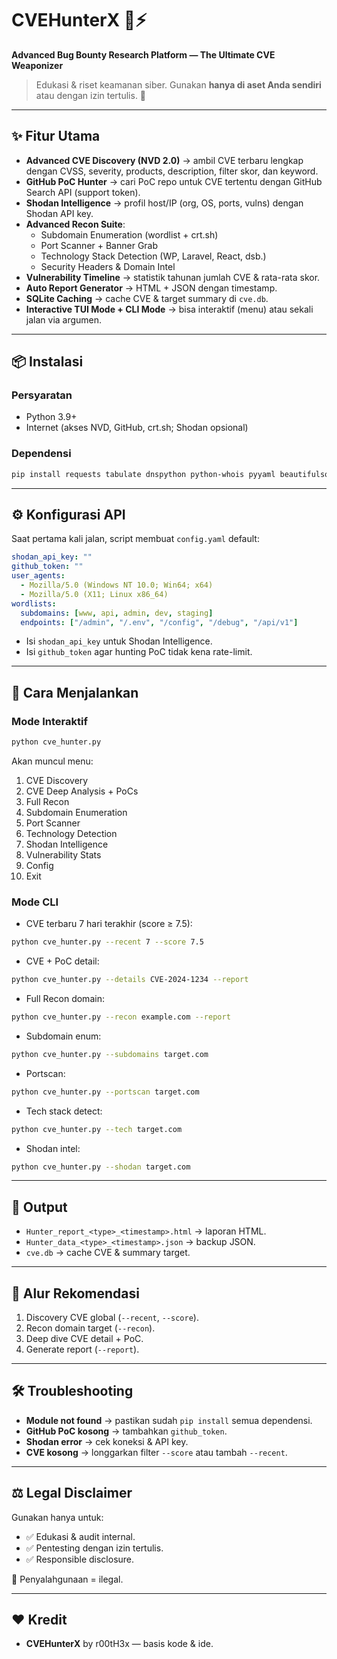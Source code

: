 # CVEHunterX 🔎⚡  
**Advanced Bug Bounty Research Platform — The Ultimate CVE Weaponizer**

> Edukasi & riset keamanan siber. Gunakan **hanya di aset Anda sendiri** atau dengan izin tertulis. 🙏

---

## ✨ Fitur Utama
- **Advanced CVE Discovery (NVD 2.0)** → ambil CVE terbaru lengkap dengan CVSS, severity, products, description, filter skor, dan keyword.  
- **GitHub PoC Hunter** → cari PoC repo untuk CVE tertentu dengan GitHub Search API (support token).  
- **Shodan Intelligence** → profil host/IP (org, OS, ports, vulns) dengan Shodan API key.  
- **Advanced Recon Suite**:
  - Subdomain Enumeration (wordlist + crt.sh)
  - Port Scanner + Banner Grab
  - Technology Stack Detection (WP, Laravel, React, dsb.)
  - Security Headers & Domain Intel
- **Vulnerability Timeline** → statistik tahunan jumlah CVE & rata-rata skor.  
- **Auto Report Generator** → HTML + JSON dengan timestamp.  
- **SQLite Caching** → cache CVE & target summary di `cve.db`.  
- **Interactive TUI Mode + CLI Mode** → bisa interaktif (menu) atau sekali jalan via argumen.

---

## 📦 Instalasi

### Persyaratan
- Python 3.9+
- Internet (akses NVD, GitHub, crt.sh; Shodan opsional)

### Dependensi
```bash
pip install requests tabulate dnspython python-whois pyyaml beautifulsoup4 aiohttp shodan
```

---

## ⚙️ Konfigurasi API
Saat pertama kali jalan, script membuat `config.yaml` default:
```yaml
shodan_api_key: ""
github_token: ""
user_agents:
  - Mozilla/5.0 (Windows NT 10.0; Win64; x64)
  - Mozilla/5.0 (X11; Linux x86_64)
wordlists:
  subdomains: [www, api, admin, dev, staging]
  endpoints: ["/admin", "/.env", "/config", "/debug", "/api/v1"]
```
- Isi `shodan_api_key` untuk Shodan Intelligence.  
- Isi `github_token` agar hunting PoC tidak kena rate-limit.

---

## 🚀 Cara Menjalankan

### Mode Interaktif
```bash
python cve_hunter.py
```
Akan muncul menu:
1. CVE Discovery
2. CVE Deep Analysis + PoCs
3. Full Recon
4. Subdomain Enumeration
5. Port Scanner
6. Technology Detection
7. Shodan Intelligence
8. Vulnerability Stats
9. Config
0. Exit

### Mode CLI
- CVE terbaru 7 hari terakhir (score ≥ 7.5):
```bash
python cve_hunter.py --recent 7 --score 7.5
```
- CVE + PoC detail:
```bash
python cve_hunter.py --details CVE-2024-1234 --report
```
- Full Recon domain:
```bash
python cve_hunter.py --recon example.com --report
```
- Subdomain enum:
```bash
python cve_hunter.py --subdomains target.com
```
- Portscan:
```bash
python cve_hunter.py --portscan target.com
```
- Tech stack detect:
```bash
python cve_hunter.py --tech target.com
```
- Shodan intel:
```bash
python cve_hunter.py --shodan target.com
```

---

## 📂 Output
- `Hunter_report_<type>_<timestamp>.html` → laporan HTML.
- `Hunter_data_<type>_<timestamp>.json` → backup JSON.
- `cve.db` → cache CVE & summary target.

---

## 🧭 Alur Rekomendasi
1. Discovery CVE global (`--recent`, `--score`).
2. Recon domain target (`--recon`).
3. Deep dive CVE detail + PoC.
4. Generate report (`--report`).

---

## 🛠️ Troubleshooting
- **Module not found** → pastikan sudah `pip install` semua dependensi.
- **GitHub PoC kosong** → tambahkan `github_token`.
- **Shodan error** → cek koneksi & API key.
- **CVE kosong** → longgarkan filter `--score` atau tambah `--recent`.

---

## ⚖️ Legal Disclaimer
Gunakan hanya untuk:
- ✅ Edukasi & audit internal.
- ✅ Pentesting dengan izin tertulis.
- ✅ Responsible disclosure.

🚫 Penyalahgunaan = ilegal.

---

## ❤️ Kredit
- **CVEHunterX** by r00tH3x — basis kode & ide.

